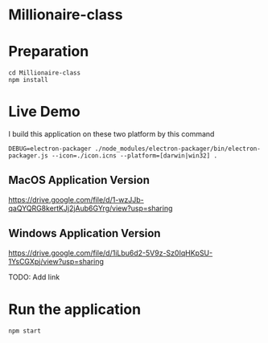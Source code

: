 # Millionaire-class

# Preparation
```
cd Millionaire-class
npm install
```

# Live Demo
I build this application on these two platform by this command
```
DEBUG=electron-packager ./node_modules/electron-packager/bin/electron-packager.js --icon=./icon.icns --platform=[darwin|win32] .
```
## MacOS Application Version

<https://drive.google.com/file/d/1-wzJJb-qaQYQRG8kertKJj2jAub6GYrg/view?usp=sharing>

## Windows Application Version

<https://drive.google.com/file/d/1iLbu6d2-5V9z-Sz0IqHKpSU-1YsCGXpj/view?usp=sharing>

TODO: Add link

# Run the application
```
npm start
```
